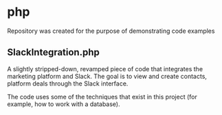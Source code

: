 # php
Repository was created for the purpose of demonstrating code examples


## SlackIntegration.php

A slightly stripped-down, revamped piece of code that integrates the marketing platform and Slack.
The goal is to view and create contacts, platform deals through the Slack interface.

The code uses some of the techniques that exist in this project (for example, how to work with a database).
